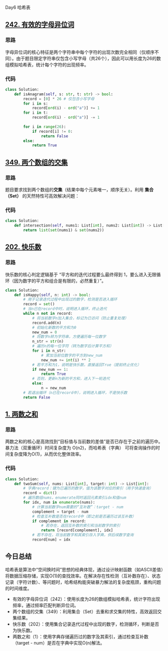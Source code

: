 Day6 哈希表

## [242. 有效的字母异位词](https://leetcode.cn/problems/valid-anagram/)

### 思路
字母异位词的核心特征是两个字符串中每个字符的出现次数完全相同（仅顺序不同）。由于题目限定字符串仅包含小写字母（共26个），因此可以用长度为26的数组模拟哈希表，统计每个字符的出现频率。



### 代码
```Python
class Solution:
    def isAnagram(self, s: str, t: str) -> bool:
        record = [0] * 26 # 仅包含小写字母
        for i in s:
            record[ord(i) - ord("a")] += 1
        for i in t:
            record[ord(i) - ord("a")] -= 1
        
        for i in range(26):
            if record[i] != 0:
                return False
        else:
            return True
```
        
## [349. 两个数组的交集](https://leetcode.cn/problems/intersection-of-two-arrays/description/)

### 思路
题目要求找到两个数组的**交集**（结果中每个元素唯一，顺序无关）。利用 **集合（Set）** 的天然特性可高效解决问题：

### 代码
```Python
class Solution:
    def intersection(self, nums1: List[int], nums2: List[int]) -> List[int]:
        return list(set(nums1) & set(nums2))
```
## [202. 快乐数](https://leetcode.cn/problems/happy-number/)
### 思路
快乐数的核心判定逻辑基于 “平方和的迭代过程要么最终得到 1，要么进入无限循环（因为数字的平方和组合是有限的，必然重复）”。


```Python
class Solution:
    def isHappy(self, n: int) -> bool:
        # 用于记录迭代过程中出现过的数字，检测是否进入循环
        record = set()  
        # 当n已在record中时，说明进入循环，终止迭代
        while n not in record:  
            # 将当前数字n加入集合，标记为已访问（防止重复处理）
            record.add(n)  
            # 初始化新数的平方和为0
            new_num = 0  
            # 将数字n转为字符串，方便遍历每一位数字
            n_str = str(n)  
            # 遍历n的每一位字符（转为数字后计算平方和）
            for i in n_str:  
                # 累加当前位数字的平方到new_num
                new_num += int(i) ** 2  
            # 若平方和为1，说明是快乐数，直接返回True（提前终止优化）
            if new_num == 1:  
                return True
            # 否则，更新n为新的平方和，进入下一轮迭代
            else:  
                n = new_num
        # 若退出循环（n已在record中），说明进入循环，不是快乐数
        return False  
```

## [1. 两数之和](https://leetcode.cn/problems/two-sum/description/)
### 思路
两数之和的核心是高效找到“目标值与当前数的差值”是否已存在于之前的遍历中。暴力法（双重循环）时间复杂度为 O(n2)，而哈希表（字典） 可将查询操作的时间复杂度降为O(1)，从而优化整体效率。
### 代码
```Python
class Solution:
    def twoSum(self, nums: List[int], target: int) -> List[int]:
        # 字典record：键为已遍历的数字，值为该数字对应的索引（用于快速查询）
        record = dict()  
        # 遍历数组nums，enumerate同时返回元素索引idx和值num
        for idx, num in enumerate(nums):  
            # 计算当前数字num需要的“互补数”：target - num
            complement = target - num  
            # 检查互补数是否在record中（即之前是否遍历过该互补数）
            if complement in record:  
                # 若存在，返回互补数的索引和当前数字的索引
                return [record[complement], idx]  
            # 若不存在，将当前数字和其索引存入字典，供后续数字查询
            record[num] = idx  
```

## 今日总结

哈希表是算法中“空间换时间”思想的经典体现，通过设计映射函数（如ASCII差值）将数据压缩存储，实现O(1)的查找效率。在解决存在性检测（互补数存在）、状态记录（字符计数）、等问题时，哈希结构能突破暴力解法的复杂度瓶颈，重构问题的时间维度。
- 有效的字母异位词（242）：使用长度为26的数组模拟哈希表，统计字符出现频率，通过频率匹配判断异位词。
- 两个数组的交集（349）：利用集合（Set）去重和求交集的特性，高效返回交集结果。
- 快乐数（202）：使用集合记录迭代过程中出现的数字，检测循环，判断是否为快乐数。
- 两数之和（1）：使用字典存储遍历过的数字及其索引，通过检查互补数（target - num）是否在字典中实现O(n)解法。
